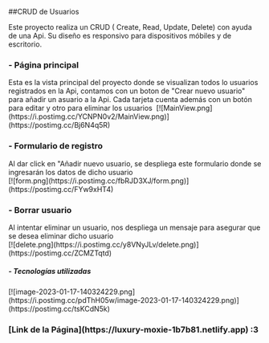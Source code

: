 ##CRUD de Usuarios

Este proyecto realiza un CRUD ( Create, Read, Update, Delete) con ayuda de una Api. Su diseño es responsivo para dispositivos móbiles y de escritorio.
<h3> - Página principal</h3>
<h7>Esta es la vista principal del proyecto donde se visualizan todos lo usuarios registrados en la Api, contamos con un boton de "Crear nuevo usuario" para añadir un asuario a la Api. Cada tarjeta cuenta además con un botón para editar y otro para eliminar los usuarios</h7>
<img ser= "https://postimg.cc/Bj6N4q5R"/>
[![MainView.png](https://i.postimg.cc/YCNPN0v2/MainView.png)](https://postimg.cc/Bj6N4q5R)
<h3>- Formulario de registro</h3> 
<h7>Al dar click en "Añadir nuevo usuario, se despliega este formulario donde se ingresarán los datos de dicho usuario</h7>
<br/>
[![form.png](https://i.postimg.cc/fbRJD3XJ/form.png)](https://postimg.cc/FYw9xHT4)
<h3>- Borrar usuario</h3>
<h7>Al intentar eliminar un usuario, nos despliega un mensaje para asegurar que se desea eliminar dicho usuario</h7>
<br/>
[![delete.png](https://i.postimg.cc/y8VNyJLv/delete.png)](https://postimg.cc/ZCMZTqtd)

<h5>- Tecnologías utilizadas</h5>
[![image-2023-01-17-140324229.png](https://i.postimg.cc/pdThH05w/image-2023-01-17-140324229.png)](https://postimg.cc/tsKCdN5k)

<h3>[Link de la Página](https://luxury-moxie-1b7b81.netlify.app) :3</h3>


